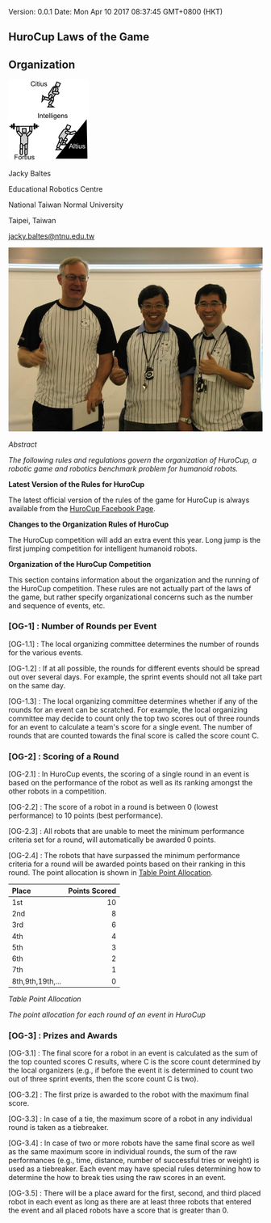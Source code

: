Version: 0.0.1 Date: Mon Apr 10 2017 08:37:45 GMT+0800 (HKT)
## HuroCup Laws of the Game
## Organization

![](image/1.png)

Jacky Baltes

Educational Robotics Centre

National Taiwan Normal University

Taipei, Taiwan

[jacky.baltes@ntnu.edu.tw](jacky.baltes@ntnu.edu.tw)

![](image/2.png)

*Abstract*

*The following rules and regulations govern the organization of HuroCup, a robotic game and robotics benchmark problem for humanoid robots.*

**Latest Version of the Rules for HuroCup**

The latest official version of the rules of the game for HuroCup is always available from the [HuroCup Facebook Page](https://www.google.com/url?q=http://www.facebook.com/groups/hurocup&sa=D&ust=1513944043563000&usg=AFQjCNHRB5oaekiHA9KJTvK0JvXWbIdZrw).

**Changes to the Organization Rules of HuroCup**

The HuroCup competition will add an extra event this year. Long jump is the first jumping competition for intelligent humanoid robots.

**Organization of the HuroCup Competition**

This section contains information about the organization and the running of the HuroCup competition. These rules are not actually part of the laws of the game, but rather specify organizational concerns such as the number and sequence of events, etc.

### [OG-1] : Number of Rounds per Event

[OG-1.1] : The local organizing committee determines the number of rounds  for the various events.

[OG-1.2] : If at all possible, the rounds for different events should be spread out  over several days. For example, the sprint events should not all take part on the same day.

[OG-1.3] : The local organizing committee determines whether if any of the rounds for an event can be scratched. For example, the local organizing committee may decide to count only the top two scores out of three rounds for an event to calculate a team's score for a single event. The number of rounds that are counted towards the final score is called the score count C.

### [OG-2] : Scoring of a Round

[OG-2.1] : In HuroCup events, the scoring of a single round in an event is based on the performance of the robot as well as its ranking amongst the other robots in a competition.

[OG-2.2] : The score of a robot in a round is between 0 (lowest performance) to 10 points (best performance).

[OG-2.3] : All robots that are unable to meet the minimum performance criteria set for a round, will automatically be awarded 0 points.

[OG-2.4] : The robots that have surpassed the minimum performance criteria for a round will be awarded points based on their ranking in this round. The point allocation is shown in [Table Point Allocation](https://docs.google.com/document/d/1kn2_dtNp65n1j5TjZWJVIlTKRFcNkTSpARkdhLHNA1c/pub#id.rzzlothp76e9).

Place | Points Scored
:---- | ------------:
1st   | 10
2nd   | 8
3rd   | 6
4th   | 4
5th   | 3
6th   | 2
7th   | 1
8th,9th,19th,... | 0

*Table Point Allocation*

*The point allocation for each round of an event in HuroCup*

### [OG-3] : Prizes and Awards

[OG-3.1] : The final score for a robot in an event is calculated as the sum of the top counted scores C results, where C is the score count determined by the local organizers (e.g., if before the event it is determined to count two out of three sprint events, then the score count C is two).

[OG-3.2] : The first prize is awarded to the robot with the maximum final score.

[OG-3.3] : In case of a tie, the maximum score of a robot in any individual round is taken as a tiebreaker.

[OG-3.4] : In case of two or more robots have the same final score as well as the same maximum score in individual rounds, the sum of the raw  performances (e.g., time, distance, number of successful tries or weight) is used as a tiebreaker. Each event may have special rules determining how to determine the how to break ties using the raw scores in an event.

[OG-3.5] : There will be a place award for the first, second, and third placed robot in each event as long as there are at least three robots that entered the event and all placed robots have a score that is greater than 0.

